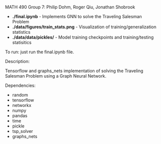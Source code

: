 MATH 490 Group 7: Philip Dohm, Roger Qiu, Jonathan Shobrook

- **./final.ipynb** - Implements GNN to solve the Traveling Salesman Problem
- **./data/figures/train_stats.png** - Visualization of training/generalization statistics
- **./data/data/pickles/** - Model training checkpoints and training/testing statisitics

To run: just run the final.ipynb file.

Description:

Tensorflow and graphs_nets implementation of solving the Traveling Salesman Problem using a Graph Neural Network.

Dependencies:

- random
- tensorflow
- networkx
- numpy
- pandas
- time
- pickle
- tsp_solver
- graphs_nets
